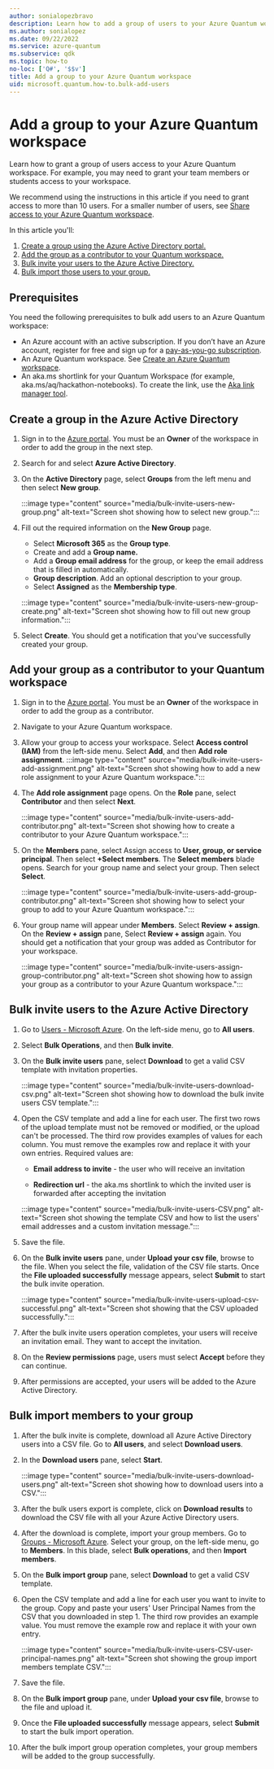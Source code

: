 ```yaml
---
author: sonialopezbravo
description: Learn how to add a group of users to your Azure Quantum workspace from a CSV file.
ms.author: sonialopez
ms.date: 09/22/2022
ms.service: azure-quantum
ms.subservice: qdk
ms.topic: how-to
no-loc: ['Q#', '$$v']
title: Add a group to your Azure Quantum workspace
uid: microsoft.quantum.how-to.bulk-add-users
---
```


# Add a group to your Azure Quantum workspace

Learn how to grant a group of users access to your Azure Quantum workspace. For example, you may need to grant your team members or students access to your workspace.

We recommend using the instructions in this article if you need to grant access to more than 10 users. For a smaller number of users, see [Share access to your Azure Quantum workspace](xref:microsoft.quantum.how-to.share-access-workspace).

In this article you'll:

1. [Create a group using the Azure Active Directory portal.](#create-a-group-in-the-azure-active-directory)
1. [Add the group as a contributor to your Quantum workspace.](#add-your-group-as-a-contributor-to-your-quantum-workspace)
1. [Bulk invite your users to the Azure Active Directory.](#bulk-invite-users-to-the-azure-active-directory)
1. [Bulk import those users to your group.](#bulk-import-members-to-your-group)

## Prerequisites

You need the following prerequisites to bulk add users to an Azure Quantum workspace:

- An Azure account with an active subscription. If you don’t have an Azure account, register for free and sign up for a [pay-as-you-go subscription](https://azure.microsoft.com/offers/ms-azr-0003p/).
- An Azure Quantum workspace. See [Create an Azure Quantum workspace](xref:microsoft.quantum.how-to.workspace).
- An aka.ms shortlink for your Quantum Workspace (for example, aka.ms/aq/hackathon-notebooks). To create the link, use the [Aka link manager tool](https://redirectiontool.trafficmanager.net/).

## Create a group in the Azure Active Directory

1. Sign in to the [Azure portal](https://portal.azure.com). You must be an **Owner** of the workspace in order to add the group in the next step.

1. Search for and select **Azure Active Directory**.

1. On the **Active Directory** page, select **Groups** from the left menu and then select **New group**.

    :::image type="content" source="media/bulk-invite-users-new-group.png" alt-text="Screen shot showing how to select new group.":::

1. Fill out the required information on the **New Group** page.

    - Select **Microsoft 365** as the **Group type**.
    - Create and add a **Group name.** 
    - Add a **Group email address** for the group, or keep the email address that is filled in automatically.
    - **Group description**. Add an optional description to your group.
    - Select **Assigned** as the **Membership type**.

    :::image type="content" source="media/bulk-invite-users-new-group-create.png" alt-text="Screen shot showing how to fill out new group information.":::

1. Select **Create**. You should get a notification that you've successfully created your group.

## Add your group as a contributor to your Quantum workspace

1. Sign in to the [Azure portal](https://portal.azure.com). You must be an **Owner** of the workspace in order to add the group as a contributor.

1. Navigate to your Azure Quantum workspace.

1. Allow your group to access your workspace. Select **Access control (IAM)** from the left-side menu. Select **Add**, and then **Add role assignment**.
    :::image type="content" source="media/bulk-invite-users-add-assignment.png" alt-text="Screen shot showing how to add a new role assignment to your Azure Quantum workspace.":::

1. The **Add role assignment** page opens. On the **Role** pane, select **Contributor** and then select **Next**. 

    :::image type="content" source="media/bulk-invite-users-add-contributor.png" alt-text="Screen shot showing how to create a contributor to your Azure Quantum workspace.":::

1. On the **Members** pane, select Assign access to **User, group, or service principal**. Then select **+Select members**. The **Select members** blade opens. Search for your group name and select your group. Then select **Select**.


    :::image type="content" source="media/bulk-invite-users-add-group-contributor.png" alt-text="Screen shot showing how to select your group to add to your Azure Quantum workspace.":::

1. Your group name will appear under **Members**. Select **Review + assign**. On the **Review + assign** pane, Select **Review + assign** again. You should get a notification that your group was added as Contributor for your workspace.

    :::image type="content" source="media/bulk-invite-users-assign-group-contributor.png" alt-text="Screen shot showing how to assign your group as a contributor to your Azure Quantum workspace.":::

## Bulk invite users to the Azure Active Directory

1. Go to [Users - Microsoft Azure](https://portal.azure.com/#blade/Microsoft_AAD_IAM/UsersManagementMenuBlade/MsGraphUsers). On the left-side menu, go to **All users**.

1. Select **Bulk Operations**, and then **Bulk invite**.

1. On the **Bulk invite users** pane, select **Download** to get a valid CSV template with invitation properties.
 
    :::image type="content" source="media/bulk-invite-users-download-csv.png" alt-text="Screen shot showing how to download the bulk invite users CSV template.":::

1. Open the CSV template and add a line for each user. The first two rows of the upload template must not be removed or modified, or the upload can't be processed. The third row provides examples of values for each column. You must remove the examples row and replace it with your own entries. Required values are:

    - **Email address to invite** - the user who will receive an invitation

    - **Redirection url** - the aka.ms shortlink to which the invited user is forwarded after accepting the invitation

    :::image type="content" source="media/bulk-invite-users-CSV.png" alt-text="Screen shot showing the template CSV and how to list the users' email addresses and a custom invitation message.":::

1. Save the file. 

1. On the **Bulk invite users** pane, under **Upload your csv file**, browse to the file. When you select the file, validation of the CSV file starts. Once the **File uploaded successfully** message appears, select **Submit** to start the bulk invite operation.

    :::image type="content" source="media/bulk-invite-users-upload-csv-successful.png" alt-text="Screen shot showing that the CSV uploaded successfully.":::

1. After the bulk invite users operation completes, your users will receive an invitation email. They want to accept the invitation.

1. On the **Review permissions** page, users must select **Accept** before they can continue.

1. After permissions are accepted, your users will be added to the Azure Active Directory.

## Bulk import members to your group

1. After the bulk invite is complete, download all Azure Active Directory users into a CSV file. Go to **All users**, and select **Download users**. 

1. In the **Download users** pane, select **Start**.

    :::image type="content" source="media/bulk-invite-users-download-users.png" alt-text="Screen shot showing how to download users into a CSV.":::
    
1. After the bulk users export is complete, click on **Download results** to download the CSV file with all your Azure Active Directory users.

1. After the download is complete, import your group members. Go to [Groups - Microsoft Azure](https://portal.azure.com/#blade/Microsoft_AAD_IAM/GroupsManagementMenuBlade/AllGroups). Select your group, on the left-side menu, go to **Members**. In this blade, select **Bulk operations**, and then **Import members**.

1. On the **Bulk import group** pane, select **Download** to get a valid CSV template.

1. Open the CSV template and add a line for each user you want to invite to the group. Copy and paste your users' User Principal Names from the CSV that you downloaded in step 1. The third row provides an example value. You must remove the example row and replace it with your own entry.

    :::image type="content" source="media/bulk-invite-users-CSV-user-principal-names.png" alt-text="Screen shot showing the group import members template CSV.":::

1. Save the file.

1. On the **Bulk import group** pane, under **Upload your csv file**, browse to the file and upload it.

1. Once the **File uploaded successfully** message appears, select **Submit** to start the bulk import operation.

1. After the bulk import group operation completes, your group members will be added to the group successfully.

